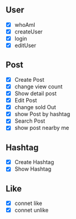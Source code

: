## User

- [x] whoAmI
- [x] createUser
- [x] login
- [x] editUser

## Post

- [x] Create Post
- [x] change view count
- [x] Show detail post
- [x] Edit Post
- [x] change sold Out
- [x] show Post by hashtag
- [x] Search Post
- [x] show post nearby me

## Hashtag

- [x] Create Hashtag
- [x] Show Hashtag

## Like

- [x] connet like
- [x] connet unlike
